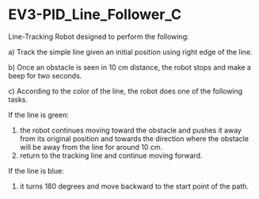# EV3-PID_Line_Follower_C

 Line-Tracking Robot designed to perform the following: 
 
  a) Track the simple line given an initial position using right edge of the line.
  
  b) Once an obstacle is seen in 10 cm distance, the robot stops and make a beep for two seconds.
  
  c) According to the color of the line, the robot does one of the following tasks. 

If the line is green:
   1. the robot continues moving toward the obstacle and pushes it away from its original position 
   and towards the direction where the obstacle will be away from the line for around 10 cm.
   2. return to the tracking line and continue moving forward. 

If the line is blue:
   1. it turns 180 degrees and move backward to the start point of the path. 

